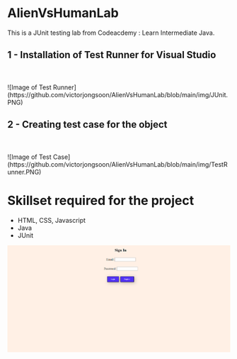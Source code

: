 # AlienVsHumanLab
 This is a JUnit testing lab from Codeacdemy : Learn Intermediate Java.

## 1 - Installation of Test Runner for Visual Studio
<br />
<br />
![Image of Test Runner](https://github.com/victorjongsoon/AlienVsHumanLab/blob/main/img/JUnit.PNG)

## 2 - Creating test case for the object
<br />
<br />
![Image of Test Case](https://github.com/victorjongsoon/AlienVsHumanLab/blob/main/img/TestRunner.PNG)


# Skillset required for  the project
* HTML, CSS, Javascript
* Java
* JUnit

![Image of Login Page](https://github.com/victorjongsoon/LetsGoShoppingLab/blob/main/img/Login%20Page1.PNG)
